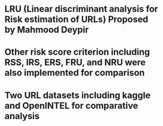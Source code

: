# LRU (Linear discriminant analysis for Risk estimation of URLs) Proposed by Mahmood Deypir
# Other risk score criterion including RSS, IRS, ERS, FRU, and NRU were also implemented for comparison
# Two URL datasets including kaggle and OpenINTEL for comparative analysis
